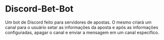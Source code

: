 # Discord-Bet-Bot
Um bot de Discord feito para servidores de apostas. O mesmo criará um canal para o usuário setar as informações da aposta e após as informações configuradas, apagar o canal e enviar a mensagem em um canal específico.
